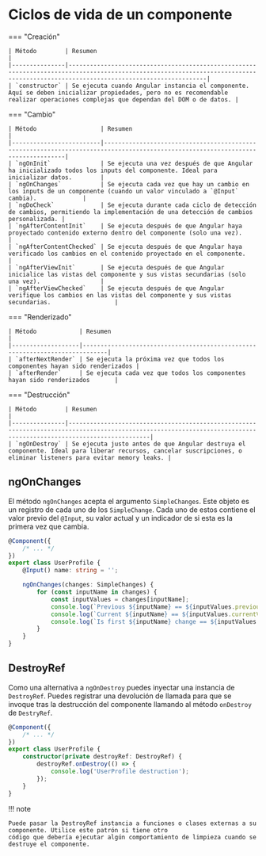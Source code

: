# Ciclos de vida de un componente

=== "Creación"

    | Método        | Resumen                                                                                                                                                                           |
    |---------------|-----------------------------------------------------------------------------------------------------------------------------------------------------------------------------------|
    | `constructor` | Se ejecuta cuando Angular instancia el componente. Aquí se deben inicializar propiedades, pero no es recomendable realizar operaciones complejas que dependan del DOM o de datos. |

=== "Cambio"

    | Método                  | Resumen                                                                                                                         |
    |-------------------------|---------------------------------------------------------------------------------------------------------------------------------|
    | `ngOnInit`              | Se ejecuta una vez después de que Angular ha inicializado todos los inputs del componente. Ideal para inicializar datos.        |
    | `ngOnChanges`           | Se ejecuta cada vez que hay un cambio en los inputs de un componente (cuando un valor vinculado a `@Input` cambia).             |
    | `ngDoCheck`             | Se ejecuta durante cada ciclo de detección de cambios, permitiendo la implementación de una detección de cambios personalizada. |
    | `ngAfterContentInit`    | Se ejecuta después de que Angular haya proyectado contenido externo dentro del componente (solo una vez).                       |
    | `ngAfterContentChecked` | Se ejecuta después de que Angular haya verificado los cambios en el contenido proyectado en el componente.                      |
    | `ngAfterViewInit`       | Se ejecuta después de que Angular inicialice las vistas del componente y sus vistas secundarias (solo una vez).                 |
    | `ngAfterViewChecked`    | Se ejecuta después de que Angular verifique los cambios en las vistas del componente y sus vistas secundarias.                  |

=== "Renderizado"

    | Método            | Resumen                                                                     |
    |-------------------|-----------------------------------------------------------------------------|
    | `afterNextRender` | Se ejecuta la próxima vez que todos los componentes hayan sido renderizados |
    | `afterRender`     | Se ejecuta cada vez que todos los componentes hayan sido renderizados       |

=== "Destrucción"

    | Método        | Resumen                                                                                                                                                           |
    |---------------|-------------------------------------------------------------------------------------------------------------------------------------------------------------------|
    | `ngOnDestroy` | Se ejecuta justo antes de que Angular destruya el componente. Ideal para liberar recursos, cancelar suscripciones, o eliminar listeners para evitar memory leaks. |

## ngOnChanges

El método `ngOnChanges` acepta el argumento `SimpleChanges`. Este objeto es un registro de cada uno de
los `SimpleChange`. Cada uno de estos contiene el valor previo del `@Input`, su valor actual y un indicador de si esta
es la primera vez que cambia.

```typescript
@Component({
    /* ... */
})
export class UserProfile {
    @Input() name: string = '';

    ngOnChanges(changes: SimpleChanges) {
        for (const inputName in changes) {
            const inputValues = changes[inputName];
            console.log(`Previous ${inputName} == ${inputValues.previousValue}`);
            console.log(`Current ${inputName} == ${inputValues.currentValue}`);
            console.log(`Is first ${inputName} change == ${inputValues.firstChange}`);
        }
    }
}
```

## DestroyRef

Como una alternativa a `ngOnDestroy` puedes inyectar una instancia de `DestroyRef`. Puedes registrar una devolución de
llamada para que se invoque tras la destrucción del componente llamando al método `onDestroy` de `DestryRef`.

```typescript
@Component({
    /* ... */
})
export class UserProfile {
    constructor(private destroyRef: DestroyRef) {
        destroyRef.onDestroy(() => {
            console.log('UserProfile destruction');
        });
    }
}
```

!!! note

    Puede pasar la DestroyRef instancia a funciones o clases externas a su componente. Utilice este patrón si tiene otro
    código que debería ejecutar algún comportamiento de limpieza cuando se destruye el componente.
